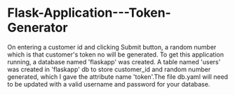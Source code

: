 # Flask-Application---Token-Generator

On entering a customer id and clicking Submit button, a random number which is that customer's token no will be generated.
To get this application running, a database named 'flaskapp' was created. A table named 'users' was created in 'flaskapp' db to store customer_id and random number generated, which I gave the attribute name 'token'.The file db.yaml will need to be updated with a valid username and password for your database.

